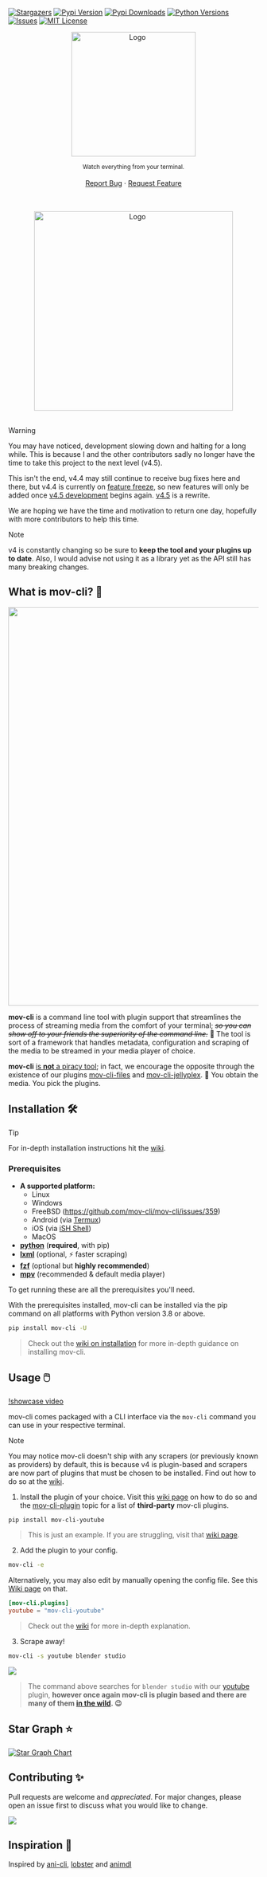 <a name="readme-top"></a>

[![Stargazers][stars-shield]][stars-url]
[![Pypi Version][pypi-shield]][pypi-url]
[![Pypi Downloads][pypi-dl-shield]][pypi-stats-url]
[![Python Versions][python-shield]][pypi-url]
[![Issues][issues-shield]][issues-url]
[![MIT License][license-shield]][license-url]


<div align="center">

  <a href="https://github.com/mov-cli/mov-cli">
    <img src="https://github.com/mov-cli/mov-cli/assets/132799819/a23bec13-881d-41b9-b596-b31c6698b89e" alt="Logo" width="250">
  </a>

  <sub>Watch everything from your terminal.</sub>
  <br>
  <br>
  <a href="https://github.com/mov-cli/mov-cli/issues">Report Bug</a>
  ·
  <a href="https://github.com/mov-cli/mov-cli/issues">Request Feature</a>

  <br>
  <br>
  <a href="https://discord.gg/BMzC7ePsBV">
    <img src="https://invidget.switchblade.xyz/BMzC7ePsBV" alt="Logo" width="400">
  </a>

</div>
<br>

> [!WARNING]
> You may have noticed, development slowing down and halting for a long while.
> This is because I and the other contributors sadly no longer have the time to take this project to the next level (v4.5).
>
> This isn't the end, v4.4 may still continue to receive bug fixes here and there, but v4.4 is currently on
> [feature freeze](https://en.wikipedia.org/wiki/Freeze_(software_engineering)), so new features will only be added once [v4.5 development](https://github.com/mov-cli/mov-cli/issues/352) begins again.
> [v4.5](https://github.com/mov-cli/mov-cli/tree/v4.5) is a rewrite.
>
> We are hoping we have the time and motivation to return one day, hopefully with more contributors to help this time.

> [!Note]
> v4 is constantly changing so be sure to **keep the tool and your plugins up to date**. Also, I would advise not using it as a library yet as the API still has many breaking changes.

## What is mov-cli? 💫

<div align="center">

  <img width="800px" src="https://github.com/mov-cli/mov-cli/assets/66202304/fa78b38c-0df0-464a-a78e-cb8a04cdc885">

</div>

**mov-cli** is a command line tool with plugin support that streamlines the process of streaming media from the comfort of your terminal; ~~*so you can show off to your friends the superiority of the command line.*~~ 💪 The tool is sort of a framework that handles metadata, configuration and scraping of the media to be streamed in your media player of choice.

**mov-cli** [is **not** a piracy tool](./disclaimer.md); in fact, we encourage the opposite through the existence of our plugins [mov-cli-files](https://github.com/mov-cli/mov-cli-files) and [mov-cli-jellyplex](https://github.com/mov-cli/mov-cli-jellyplex). 🫵 You obtain the media. You pick the plugins.

## Installation 🛠️

> [!TIP]
> For in-depth installation instructions hit the [wiki](https://github.com/mov-cli/mov-cli/wiki/Installation).

### Prerequisites
- **A supported platform:**
  - Linux
  - Windows
  - FreeBSD (https://github.com/mov-cli/mov-cli/issues/359)
  - Android (via [Termux](https://termux.dev/en/))
  - iOS (via [iSH Shell](https://ish.app/))
  - MacOS
- **[python](https://www.python.org/downloads/)** (**required**, with pip)
- **[lxml](https://pypi.org/project/lxml/)** (optional, ⚡ faster scraping)
- **[fzf](https://github.com/junegunn/fzf?tab=readme-ov-file#installation)** (optional but **highly recommended**)
- **[mpv](https://mpv.io/installation/)** (recommended & default media player)

To get running these are all the prerequisites you'll need.

With the prerequisites installed, mov-cli can be installed via the pip command on all platforms with Python version 3.8 or above.

```sh
pip install mov-cli -U
```
> Check out the [wiki on installation](https://github.com/mov-cli/mov-cli/wiki/Installation) for more in-depth guidance on installing mov-cli.

## Usage 🖱️
[!showcase video](https://github.com/mov-cli/mov-cli/assets/132799819/d924c3f5-775c-46a3-97f5-ff27433b69dd)

mov-cli comes packaged with a CLI interface via the `mov-cli` command you can use in your respective terminal. 

> [!NOTE]
> You may notice mov-cli doesn't ship with any scrapers (or previously known as providers) by default, this is because v4 is plugin-based and scrapers are now part of plugins that must be chosen to be installed.
> Find out how to do so at the [wiki](https://github.com/mov-cli/mov-cli/wiki#plugins).

1. Install the plugin of your choice. Visit this [wiki page](https://github.com/mov-cli/mov-cli/wiki/Plugins) on how to do so and the [mov-cli-plugin](https://github.com/topics/mov-cli-plugin) topic for a list of **third-party** mov-cli plugins.
```sh
pip install mov-cli-youtube
```
> This is just an example.
> If you are struggling, visit that [wiki page](https://github.com/mov-cli/mov-cli/wiki/Plugins).

2. Add the plugin to your config.
```sh
mov-cli -e
```
Alternatively, you may also edit by manually opening the config file. See this [Wiki page](https://github.com/mov-cli/mov-cli/wiki/Configuration#introduction) on that.  
```toml
[mov-cli.plugins]
youtube = "mov-cli-youtube"
```
> Check out the [wiki](https://github.com/mov-cli/mov-cli/wiki/Plugins) for more in-depth explanation.

3. Scrape away!
```sh
mov-cli -s youtube blender studio
```
<img src="https://github.com/mov-cli/mov-cli/assets/132799819/f7a75a14-105b-4afa-9075-bb2d937baa25">

> The command above searches for `blender studio` with our [youtube](https://github.com/mov-cli/mov-cli-youtube) plugin, **however once again mov-cli is plugin based and there are many of them [in the wild](https://github.com/topics/mov-cli-plugin). 😉**

## Star Graph ⭐
[![Star Graph Chart](https://api.star-history.com/svg?repos=mov-cli/mov-cli&type=Date)](https://star-history.com/#mov-cli/mov-cli&Date)

## Contributing ✨
Pull requests are welcome and *appreciated*. For major changes, please open an issue first to discuss what you would like to change.

<a href = "https://github.com/mov-cli/mov-cli/graphs/contributors">
  <img src = "https://contrib.rocks/image?repo=mov-cli/mov-cli"/>
</a>

## Inspiration 🌟
Inspired by [ani-cli](https://github.com/pystardust/ani-cli), [lobster](https://github.com/justchokingaround/lobster) and [animdl](https://github.com/justfoolingaround/animdl)

<!-- MARKDOWN LINKS & IMAGES -->
<!-- https://www.markdownguide.org/basic-syntax/#reference-style-links -->
[contributors-shield]: https://img.shields.io/github/contributors/mov-cli/mov-cli.svg?style=for-the-badge
[contributors-url]: https://github.com/mov-cli/mov-cli/graphs/contributors
[forks-shield]: https://img.shields.io/github/forks/mov-cli/mov-cli.svg?style=for-the-badge
[forks-url]: https://github.com/mov-cli/mov-cli/network/members
[stars-shield]: https://img.shields.io/github/stars/mov-cli/mov-cli?style=flat
[stars-url]: https://github.com/mov-cli/mov-cli/stargazers
[pypi-shield]: https://img.shields.io/pypi/v/mov-cli?style=flat
[pypi-url]: https://pypi.org/project/mov-cli/
[pypi-stats-url]: https://pypistats.org/packages/mov-cli
[python-shield]: https://img.shields.io/pypi/pyversions/mov-cli?style=flat
[issues-shield]: https://img.shields.io/github/issues/mov-cli/mov-cli?style=flat
[issues-url]: https://github.com/mov-cli/mov-cli/issues
[license-shield]: https://img.shields.io/github/license/mov-cli/mov-cli?style=flat
[license-url]: ./LICENSE
[pypi-dl-shield]: https://img.shields.io/pypi/dm/mov-cli?color=informational&label=pypi%20downloads
